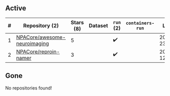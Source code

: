 ## Active
| # | Repository (2) | Stars (8) | Dataset | `run` (2) | `containers-run` | Last Modified |
| --- | --- | --- | --- | --- | --- | --- |
| 1 | [NPACore/awesome-neuroimaging](https://github.com/NPACore/awesome-neuroimaging) | 5 |  | :heavy_check_mark: |  | 2024-10-29 23:30:57+00:00 |
| 2 | [NPACore/reproin-namer](https://github.com/NPACore/reproin-namer) | 3 |  | :heavy_check_mark: |  | 2024-08-28 12:45:28+00:00 |

## Gone
No repositories found!
